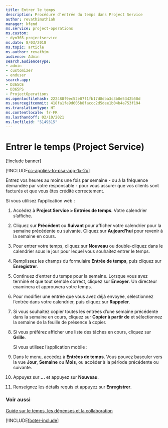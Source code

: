 ```yaml
---
title: Entrer le temps
description: Procédure d’entrée du temps dans Project Service
author: revathimuthiah
manager: kfend
ms.service: project-operations
ms.custom:
- dyn365-projectservice
ms.date: 8/03/2018
ms.topic: article
ms.author: revathim
audience: Admin
search.audienceType:
- admin
- customizer
- enduser
search.app:
- D365CE
- D365PS
- ProjectOperations
ms.openlocfilehash: 222488f9ec52e07f1fb17d8dba3c3b0e5342b58d
ms.sourcegitcommit: 418fa1fe9d605b8faccc2d5dee1b04b4e753f194
ms.translationtype: HT
ms.contentlocale: fr-FR
ms.lasthandoff: 02/10/2021
ms.locfileid: "5149315"
---
```

# <a name="enter-time-project-service"></a>Entrer le temps (Project Service)

[!include [banner](../includes/psa-now-project-operations.md)]

[!INCLUDE[cc-applies-to-psa-app-1x-2x](../includes/cc-applies-to-psa-app-1x-2x.md)]

Entrez vos heures au moins une fois par semaine - ou à la fréquence demandée par votre responsable - pour vous assurer que vos clients sont facturés et que vous êtes crédité correctement.  
  
 Si vous utilisez l’application web :  
  
1. Accédez à **Project Service > Entrées de temps**. Votre calendrier s’affiche.  
  
2. Cliquez sur **Précédent** ou **Suivant** pour afficher votre calendrier pour la semaine précédente ou suivante. Cliquez sur **Aujourd’hui** pour revenir à la semaine en cours.  
  
3. Pour entrer votre temps, cliquez sur **Nouveau** ou double-cliquez dans le calendrier sous le jour pour lequel vous souhaitez entrer le temps.  
  
4. Remplissez les champs du formulaire **Entrée de temps**, puis cliquez sur **Enregistrer**.  
  
5. Continuez d’entrer du temps pour la semaine. Lorsque vous avez terminé et que tout semble correct, cliquez sur **Envoyer**. Un directeur examinera et approuvera votre temps.  
  
6. Pour modifier une entrée que vous avez déjà envoyée, sélectionnez l’entrée dans votre calendrier, puis cliquez sur **Rappeler**.  
  
7. Si vous souhaitez copier toutes les entrées d’une semaine précédente dans la semaine en cours, cliquez sur **Copier à partir de** et sélectionnez la semaine de la feuille de présence à copier.  
  
8. Si vous préférez afficher une liste des tâches en cours, cliquez sur **Grille**.  
  
   Si vous utilisez l’application mobile :  
  
9. Dans le menu, accédez à **Entrées de temps**.     Vous pouvez basculer vers la vue **Jour**, **Semaine** ou **Mois**, ou accéder à la période précédente ou suivante.  
  
10. Appuyez sur **…** et appuyez sur **Nouveau**.  
  
11. Renseignez les détails requis et appuyez sur **Enregistrer**.  
  
### <a name="see-also"></a>Voir aussi  
 [Guide sur le temps, les dépenses et la collaboration](../psa/time-expense-collaboration-guide.md)


[!INCLUDE[footer-include](../includes/footer-banner.md)]